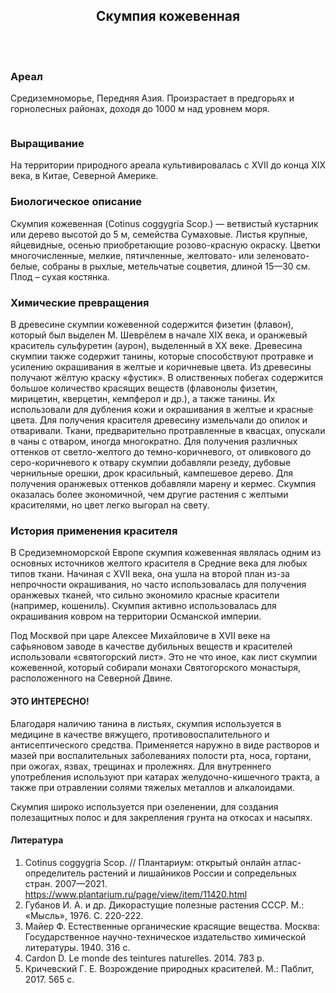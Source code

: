 <header class="map__article-header">
  <h2>Cкумпия кожевенная</h2>
  <img src="images/map-plant-thumb.jpg" alt="">
</header>

### Ареал

Средиземноморье, Передняя Азия. Произрастает в предгорьях и горнолесных районах, доходя до 1000 м над уровнем моря.

<img src="images/map/rast2.svg" alt="">

### Выращивание

На территории природного ареала культивировалась с XVII до конца XIX века, в Китае, Северной Америке.

### Биологическое описание

Скумпия кожевенная (Cotinus coggygria Scop.) — ветвистый кустарник или дерево высотой до 5 м, семейства Сумаховые. Листья крупные, яйцевидные, осенью приобретающие розово-красную окраску. Цветки многочисленные, мелкие, пятичленные, желтовато- или зеленовато-белые, собраны в рыхлые, метельчатые соцветия, длиной 15—30 см. Плод – сухая костянка.

### Химические превращения

В древесине скумпии кожевенной содержится физетин (флавон), который был выделен М. Шеврёлем в начале XIX века, и оранжевый краситель сульфуретин (аурон), выделенный в XX веке. Древесина скумпии также содержит танины, которые способствуют протравке и усилению окрашивания в желтые и коричневые цвета. Из древесины получают жёлтую краску «фустик».
В олиственных побегах содержится большое количество красящих веществ (флавонолы физетин, мирицетин, кверцетин, кемпферол и др.), а также танины. Их использовали для дубления кожи и окрашивания в желтые и красные цвета. Для получения красителя древесину измельчали до опилок и отваривали. Ткани, предварительно протравленные в квасцах, опускали в чаны с отваром, иногда многократно. Для получения различных оттенков от светло-желтого до темно-коричневого, от оливкового до серо-коричневого к отвару скумпии добавляли резеду, дубовые чернильные орешки, дрок красильный, кампешевое дерево. Для получения оранжевых оттенков добавляли марену и кермес.
Скумпия оказалась более экономичной, чем другие растения с желтыми красителями, но цвет легко выгорал на свету.

### История применения красителя

В Средиземноморской Европе скумпия кожевенная являлась одним из основных источников желтого красителя в Средние века для любых типов ткани. Начиная с XVII века, она ушла на второй план из-за непрочности окрашивания, но часто использовалась для получения оранжевых тканей, что сильно экономило красные красители (например, кошениль). Скумпия активно использовалась для окрашивания ковром на территории Османской империи.

Под Москвой при царе Алексее Михайловиче в XVII веке на сафьяновом заводе в качестве дубильных веществ и красителей использовали «святогорский лист». Это не что иное, как лист скумпии кожевенной, который собирали монахи Святогорского монастыря, расположенного на Северной Двине.

<div class="section__fact">
  <h4>ЭТО ИНТЕРЕСНО!</h4>
  <p>Благодаря наличию танина в листьях, скумпия используется в медицине в качестве вяжущего, противовоспалительного и антисептического средства. Применяется наружно в виде растворов и мазей при воспалительных заболеваниях полости рта, носа, гортани, при ожогах, язвах, трещинах и пролежнях. Для внутреннего употребления используют при катарах желудочно-кишечного тракта, а также при отравлении солями тяжелых металлов и алкалоидами.</p>
  <p>Скумпия широко используется при озеленении, для создания полезащитных полос и для закрепления грунта на откосах и насыпях.</p>
</div>

<h4 class="section__title-with-bg">Литература</h4>

1. Cotinus coggygria Scop. // Плантариум: открытый онлайн атлас-определитель растений и лишайников России и сопредельных стран. 2007—2021. https://www.plantarium.ru/page/view/item/11420.html
2. Губанов И. А. и др. Дикорастущие полезные растения СССР. М.: «Мысль», 1976. С. 220-222.
3. Майер Ф. Естественные органические красящие вещества. Москва: Государственное научно-техническое издательство химической литературы. 1940. 316 с.
4. Cardon D. Le monde des teintures naturelles. 2014. 783 p.
5. Кричевский Г. Е. Возрождение природных красителей. М.: Паблит, 2017. 565 с.
